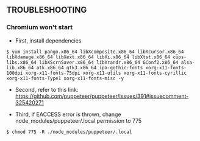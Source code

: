 ## TROUBLESHOOTING

### Chromium won't start

- First, install dependencies

```console
$ yum install pango.x86_64 libXcomposite.x86_64 libXcursor.x86_64 libXdamage.x86_64 libXext.x86_64 libXi.x86_64 libXtst.x86_64 cups-libs.x86_64 libXScrnSaver.x86_64 libXrandr.x86_64 GConf2.x86_64 alsa-lib.x86_64 atk.x86_64 gtk3.x86_64 ipa-gothic-fonts xorg-x11-fonts-100dpi xorg-x11-fonts-75dpi xorg-x11-utils xorg-x11-fonts-cyrillic xorg-x11-fonts-Type1 xorg-x11-fonts-misc -y
```

- Second, refer to this link: https://github.com/puppeteer/puppeteer/issues/391#issuecomment-325420271

- Third, if EACCESS error is thrown, change node_modules/puppeteer/.local permission to 775

```console
$ chmod 775 -R ./node_modules/puppeteer/.local
```
